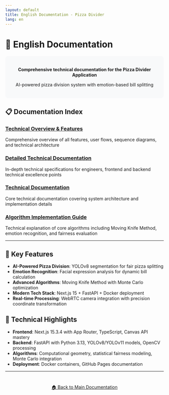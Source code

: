 ```yaml
---
layout: default
title: English Documentation - Pizza Divider
lang: en
---
```


# 📖 English Documentation

<div style="text-align: center; margin: 20px 0; padding: 20px; background-color: #f8f9fa; border-radius: 8px;">
    <p><strong>Comprehensive technical documentation for the Pizza Divider Application</strong></p>
    <p>AI-powered pizza division system with emotion-based bill splitting</p>
</div>

## 📋 Documentation Index

### [Technical Overview & Features](pizza-divider-technical-overview)
Comprehensive overview of all features, user flows, sequence diagrams, and technical architecture

### [Detailed Technical Documentation](pizza-divider-detailed-technical-documentation) 
In-depth technical specifications for engineers, frontend and backend technical excellence points

### [Technical Documentation](pizza-divider-technical-documentation)
Core technical documentation covering system architecture and implementation details

### [Algorithm Implementation Guide](pizza-divider-algorithm-explained)
Technical explanation of core algorithms including Moving Knife Method, emotion recognition, and fairness evaluation

---

## 🚀 Key Features

- **AI-Powered Pizza Division**: YOLOv8 segmentation for fair pizza splitting
- **Emotion Recognition**: Facial expression analysis for dynamic bill calculation  
- **Advanced Algorithms**: Moving Knife Method with Monte Carlo optimization
- **Modern Tech Stack**: Next.js 15 + FastAPI + Docker deployment
- **Real-time Processing**: WebRTC camera integration with precision coordinate transformation

## 🔧 Technical Highlights

- **Frontend**: Next.js 15.3.4 with App Router, TypeScript, Canvas API mastery
- **Backend**: FastAPI with Python 3.13, YOLOv8/YOLOv11 models, OpenCV processing
- **Algorithms**: Computational geometry, statistical fairness modeling, Monte Carlo integration
- **Deployment**: Docker containers, GitHub Pages documentation

---

<div style="text-align: center; margin-top: 40px;">
    <a href="../">🏠 Back to Main Documentation</a>
</div>